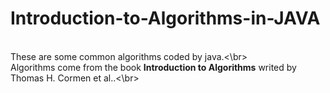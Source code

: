 Introduction-to-Algorithms-in-JAVA
===================================
<br>These are some common algorithms coded by java.<\br>
<br>Algorithms come from the book **Introduction to Algorithms** writed by Thomas H. Cormen et al..<\br>
